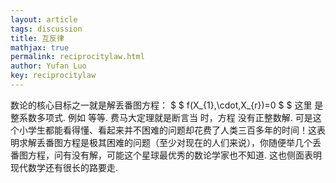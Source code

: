```yaml
---
layout: article
tags: discussion
title: 互反律
mathjax: true
permalink: reciprocitylaw.html
author: Yufan Luo
key: reciprocitylaw
---
```

数论的核心目标之一就是解丢番图方程：
$ $ f(X_{1},\cdot,X_{r})=0 $ $
这里  是整系数多项式. 例如   等等. 费马大定理就是断言当  时，方程 
没有正整数解. 可是这个小学生都能看得懂、看起来并不困难的问题却花费了人类三百多年的时间！这表明求解丢番图方程是极其困难的问题（至少对现在的人们来说），你随便举几个丢番图方程，问有没有解，可能这个星球最优秀的数论学家也不知道. 这也侧面表明现代数学还有很长的路要走.
